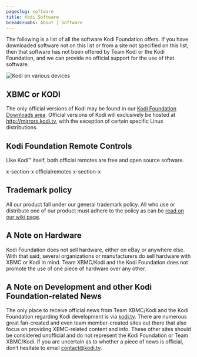 ```yaml
---
pageslug: software
title: Kodi Software
breadcrumbs: About | Software
---
```


The following is a list of all the software Kodi Foundation offers. If you have downloaded software not on this list or from a site not specified on this list, then that software has not been offered by Team Kodi or the Kodi Foundation, and we can provide no official support for the use of that software.

![Kodi on various devices](/images/software--devices.jpg)

## XBMC or KODI

The only official versions of Kodi may be found in our [Kodi Foundation Downloads area](/download). Official versions of Kodi will exclusively be hosted at <http://mirrors.kodi.tv>, with the exception of certain specific Linux distributions.

## Kodi Foundation Remote Controls

Like Kodi™ itself, both official remotes are free and open source software.

x-section-x officialremotes x-section-x

## Trademark policy

All our product fall under our general trademark policy. All who use or distribute one of our product must adhere to the policy as can be [read on our wiki page](http://kodi.wiki/view/Official:Trademark_Policy).

## A Note on Hardware

Kodi Foundation does not sell hardware, either on eBay or anywhere else. With that said, several organizations or manufacturers do sell hardware with XBMC or Kodi in mind. Team XBMC/Kodi and the Kodi Foundation does not promote the use of one piece of hardware over any other.

## A Note on Development and other Kodi Foundation-related News

The only place to receive official news from Team XBMC/Kodi and the Kodi Foundation regarding Kodi development is via [kodi.tv](/). There are numerous great fan-created and even team member-created sites out there that also focus on providing XBMC-related content and info. These other sites should be considered unofficial and do not represent the Kodi Foundation or Team XBMC/Kodi. If you are uncertain as to whether a piece of news is official, don’t hesitate to email [contact@kodi.tv](mailto:contact@kodi.tv).
